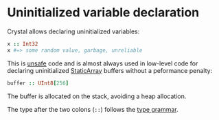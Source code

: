 # Uninitialized variable declaration

Crystal allows declaring uninitialized variables:

```ruby
x :: Int32
x #=> some random value, garbage, unreliable
```

This is [unsafe](unsafe.html) code and is almost always used in low-level code for declaring uninitialized [StaticArray](http://crystal-lang.org/api/StaticArray.html) buffers without a peformance penalty:

```ruby
buffer :: UInt8[256]
```

The buffer is allocated on the stack, avoiding a heap allocation.

The type after the two colons (`::`) follows the [type grammar](type_grammar.html).

